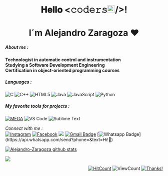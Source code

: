 <h1 align="center">𝐇𝐞𝐥𝐥𝐨 <𝚌𝚘𝚍𝚎𝚛𝚜<img src="https://github.com/TheDudeThatCode/TheDudeThatCode/blob/master/Assets/Earth.gif" width="24px">/>! 
<h1 align="center">I´m Alejandro Zaragoza ❤️  
 
##### About me :
 
<strong>
Technologist in automatic control and instrumentation <br>
Studying a Software Development Engineering <br>
Certification in object-oriented programming courses 
</strong>
 
##### Languages :

![C](https://img.shields.io/badge/-C-000000?style=flat&logo=c)
![C++](https://img.shields.io/badge/-C++-000000?style=flat&logo=c%2B%2B)
![HTML5](https://img.shields.io/badge/-HTML5-000000?style=flat&logo=html5)
![Java](https://img.shields.io/badge/-Java-000000?style=flat&logo=java)
![JavaScript](https://img.shields.io/badge/-JavaScript-000000?style=flat&logo=javascript)
![Python](https://img.shields.io/badge/-Python-000000?style=flat&logo=python)

##### My favorite tools for projects :

[![MEGA](https://img.shields.io/badge/-MEGA-444444?style=flat&logo=mega&logoColor=D9272E)](ttps://github.com/meganz/)
![VS Code](http://img.shields.io/badge/-VS%20Code-007ACC?style=flat-square&logo=visual-studio-code)
![Sublime Text](http://img.shields.io/badge/-Sublime%20Text-3C4858?style=flat-square&logo=sublime-text)

<i>Connect with me :</i><br>
<a href="https://www.instagram.com/alejandro.z.zaragoza/" target="_blank"><img src="https://img.shields.io/badge/Instagram-%23E4405F.svg?&style=flat-square&logo=instagram&logoColor=white" alt="Instagram"></a>
<a href="https://www.facebook.com/daniel.zaragoza.16940/" target="_blank"><img src="https://img.shields.io/badge/Facebook-%231877F2.svg?&style=flat-square&logo=facebook&logoColor=white" alt="Facebook"></a>
<a href="https://www.youtube.com/channel/UCCls9DU-7thPsI-r8KCaQAg"><img src="https://img.shields.io/badge/youtube-%23FF0000?style=flat&logo=youtube&logoColor=white"/></a>
 [![Gmail Badge](https://img.shields.io/badge/-Gmail-c14438?style=flat-square&logo=Gmail&logoColor=white&link=mailto:danizaragoza133gmail.com)](mailto:danizaragoza133@gmail.com)
[![Whatsapp Badge](https://img.shields.io/badge/-Whatsapp-4CA143?style=flat-square&labelColor=4CA143&logo=whatsapp&logoColor=white&link=https://api.whatsapp.com/send?phone=&text=Olá!)](https://api.whatsapp.com/send?phone=&text=Hi!🖖)

<div align="left">


[![Alejandro-Zaragoza github stats](https://github-readme-stats.vercel.app/api?username=Alejandro-Zaragoza&show_icons=true&title_color=2257EA&icon_color=2257EA&bg_color=f7f7f7)](https://github.com/Alejandro-Zaragoza/github-readme-stats)
 
</div>
 
<img src="https://thumbs.gfycat.com/IllegalUnknownCranefly-size_restricted.gif">
 
<div align="right">
  
[![HitCount](http://hits.dwyl.com/Alejandro-Zaragoza/Alejandro-Zaragoza.svg)]() 
![ViewCount](https://views.whatilearened.today/views/github/Alejandro-Zaragoza/Alejandro-Zaragoza.svg) 
[![Thanks!](https://img.shields.io/badge/Thanks%20for%20visiting-!-1EAEDB.svg)]()

</div>
